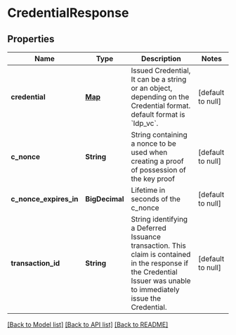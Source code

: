 # CredentialResponse

## Properties

| Name                   | Type                  | Description                                                                                                                                                          | Notes             |
| ---------------------- | --------------------- | -------------------------------------------------------------------------------------------------------------------------------------------------------------------- | ----------------- |
| **credential**         | [**Map**](AnyType.md) | Issued Credential, It can be a string or an object, depending on the Credential format. default format is &#x60;ldp_vc&#x60;.                                        | [default to null] |
| **c_nonce**            | **String**            | String containing a nonce to be used when creating a proof of possession of the key proof                                                                            | [default to null] |
| **c_nonce_expires_in** | **BigDecimal**        | Lifetime in seconds of the c_nonce                                                                                                                                   | [default to null] |
| **transaction_id**     | **String**            | String identifying a Deferred Issuance transaction. This claim is contained in the response if the Credential Issuer was unable to immediately issue the Credential. | [default to null] |

[[Back to Model list]](../README.md#documentation-for-models) [[Back to API list]](../README.md#documentation-for-api-endpoints) [[Back to README]](../README.md)

